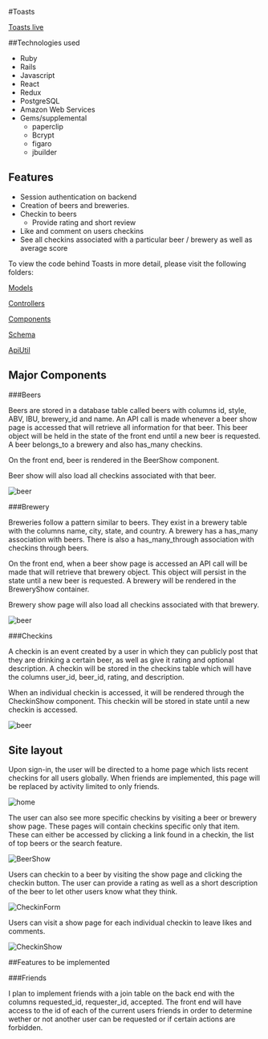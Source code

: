 #Toasts

[Toasts live](https://untapped-clone.herokuapp.com/)

##Technologies used

* Ruby
* Rails
* Javascript
* React
* Redux
* PostgreSQL
* Amazon Web Services
* Gems/supplemental
  * paperclip
  * Bcrypt
  * figaro
  * jbuilder

## Features

* Session authentication on backend
* Creation of beers and breweries.
* Checkin to beers
  * Provide rating and short review
* Like and comment on users checkins
* See all checkins associated with a particular beer / brewery as well as average score


To view the code behind Toasts in more detail, please visit the following folders:

[Models](https://github.com/jvansch1/full-stack-proposal/tree/master/app/models)

[Controllers](https://github.com/jvansch1/full-stack-proposal/tree/master/app/controllers)

[Components](https://github.com/jvansch1/full-stack-proposal/tree/master/frontend/components)

[Schema](https://github.com/jvansch1/full-stack-proposal/blob/master/db/schema.rb)

[ApiUtil](https://github.com/jvansch1/full-stack-proposal/tree/master/frontend/util)





## Major Components

###Beers

Beers are stored in a database table called beers with columns id, style, ABV, IBU, brewery_id and name. An API call is made whenever a beer show page is accessed that will retrieve all information for that beer. This beer object will be held in the state of the front end until a new beer is requested. A beer belongs_to a brewery and also has_many checkins.

On the front end, beer is rendered in the BeerShow component.

Beer show will also load all checkins associated with that beer.

![beer](wireframes/BeerShow.png)


###Brewery

Breweries follow a pattern similar to beers. They exist in a brewery table with the columns name, city, state, and country. A brewery has a has_many association with beers. There is also a has_many_through association with checkins through beers.

On the front end, when a beer show page is accessed an API call will be made that will retrieve that brewery object. This object will persist in the state until a new beer is requested. A brewery will be rendered in the BreweryShow container.

Brewery show page will also load all checkins associated with that brewery.

![beer](wireframes/BreweryShow.png)

###Checkins

A checkin is an event created by a user in which they can publicly post that they are drinking a certain beer, as well as give it rating and optional description. A checkin will be stored in the checkins table which will have the columns user_id, beer_id, rating, and description.

When an individual checkin is accessed, it will be rendered through the CheckinShow component. This checkin will be stored in state until a new checkin is accessed.

![beer](wireframes/CheckInShow.png)


## Site layout

Upon sign-in, the user will be directed to a home page which lists recent checkins for all users globally. When friends are implemented, this page will be replaced by activity limited to only friends.

![home](screenshots/Home.png)

The user can also see more specific checkins by visiting a beer or brewery show page. These pages will contain checkins specific only that item. These can either be accessed by clicking a link found in a checkin, the list of top beers or the search feature.

![BeerShow](screenshots/BeerShow.png)

Users can checkin to a beer by visiting the show page and clicking the checkin button. The user can provide a rating as well as a short description of the beer to let other users know what they think.

![CheckinForm](screenshots/CheckinForm.png)

Users can visit a show page for each individual checkin to leave likes and comments.

![CheckinShow](screenshots/CheckinShow.png)

##Features to be implemented

###Friends

I plan to implement friends with a join table on the back end with the columns requested_id, requester_id, accepted. The front end will have access to the id of each of the current users friends in order to determine wether or not another user can be requested or if certain actions are forbidden.
